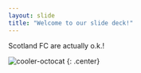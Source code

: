 ```yaml
---
layout: slide
title: "Welcome to our slide deck!"
---
```


Scotland FC are actually o.k.!

![cooler-octocat](https://octodex.github.com/images/twenty-percent-cooler-octocat.png)
{: .center}
